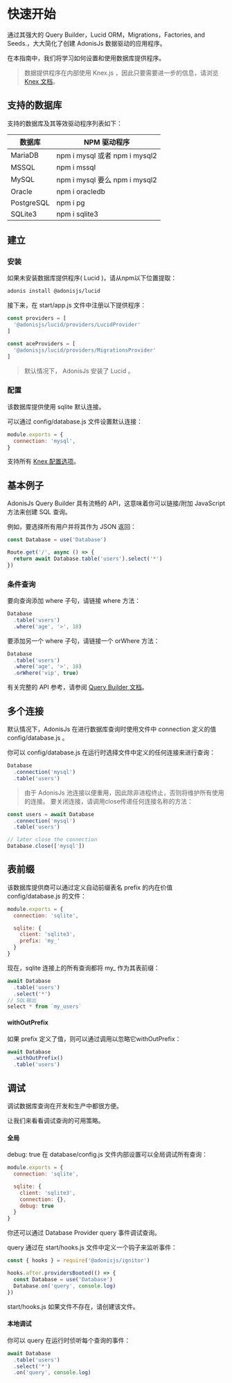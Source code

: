 # 快速开始
通过其强大的 Query Builder，Lucid ORM，Migrations，Factories, and Seeds.，大大简化了创建 AdonisJs 数据驱动的应用程序。

在本指南中，我们将学习如何设置和使用数据库提供程序。

> 数据提供程序在内部使用 Knex.js ，因此只要需要进一步的信息，请浏览 [Knex 文档](https://knexjs.org/)。
## 支持的数据库
支持的数据库及其等效驱动程序列表如下：

数据库| NPM 驱动程序
-|-
MariaDB|npm i mysql 或者 npm i mysql2
MSSQL|npm i mssql
MySQL|npm i mysql 要么 npm i mysql2
Oracle|npm i oracledb
PostgreSQL|npm i pg
SQLite3|npm i sqlite3

## 建立
### 安装
如果未安装数据库提供程序( Lucid )，请从npm以下位置提取：
```bash
adonis install @adonisjs/lucid
```
接下来，在 start/app.js 文件中注册以下提供程序：
```javascript
const providers = [
  '@adonisjs/lucid/providers/LucidProvider'
]

const aceProviders = [
  '@adonisjs/lucid/providers/MigrationsProvider'
]
```
> 默认情况下， AdonisJs 安装了 Lucid 。
### 配置
该数据库提供使用 sqlite 默认连接。

可以通过 config/database.js 文件设置默认连接：
```javascript
module.exports = {
  connection: 'mysql',
}
```
支持所有 [Knex 配置选项](http://knexjs.org/#Installation-client)。

## 基本例子
AdonisJs Query Builder 具有流畅的 API，这意味着你可以链接/附加 JavaScript 方法来创建 SQL 查询。

例如，要选择所有用户并将其作为 JSON 返回：
```javascript
const Database = use('Database')

Route.get('/', async () => {
  return await Database.table('users').select('*')
})
```
### 条件查询
要向查询添加 where 子句，请链接 where 方法：
```javascript
Database
  .table('users')
  .where('age', '>', 18)
```
要添加另一个 where 子句，请链接一个 orWhere 方法：
```javascript
Database
  .table('users')
  .where('age', '>', 18)
  .orWhere('vip', true)
```
有关完整的 API 参考，请参阅 [Query Builder 文档](https://adonisjs.com/docs/4.1/query-builder)。

## 多个连接
默认情况下，AdonisJs 在进行数据库查询时使用文件中 connection 定义的值 config/database.js 。

你可以 config/database.js 在运行时选择文件中定义的任何连接来进行查询：
```javascript
Database
  .connection('mysql')
  .table('users')
```
> 由于 AdonisJs 池连接以便重用，因此除非进程终止，否则将维护所有使用的连接。
要关闭连接，请调用close传递任何连接名称的方法：
```javascript
const users = await Database
  .connection('mysql')
  .table('users')

// later close the connection
Database.close(['mysql'])
```
## 表前缀
该数据库提供商可以通过定义自动前缀表名 prefix 的内在价值 config/database.js 的文件：
```javascript
module.exports = {
  connection: 'sqlite',

  sqlite: {
    client: 'sqlite3',
    prefix: 'my_'
  }
}
```
现在，sqlite 连接上的所有查询都将 my_ 作为其表前缀：
```javascript
await Database
  .table('users')
  .select('*')
// SQL输出
select * from `my_users`
```
#### withOutPrefix
如果 prefix 定义了值，则可以通过调用以忽略它withOutPrefix：
```javascript
await Database
  .withOutPrefix()
  .table('users')
```
## 调试
调试数据库查询在开发和生产中都很方便。

让我们来看看调试查询的可用策略。

#### 全局
debug: true 在 database/config.js 文件内部设置可以全局调试所有查询：
```javascript
module.exports = {
  connection: 'sqlite',

  sqlite: {
    client: 'sqlite3',
    connection: {},
    debug: true
  }
}
```
你还可以通过 Database Provider query 事件调试查询。

query 通过在 start/hooks.js 文件中定义一个钩子来监听事件：
```javascript
const { hooks } = require('@adonisjs/ignitor')

hooks.after.providersBooted(() => {
  const Database = use('Database')
  Database.on('query', console.log)
})
```
start/hooks.js 如果文件不存在，请创建该文件。
#### 本地调试
你可以 query 在运行时侦听每个查询的事件：
```javascript
await Database
  .table('users')
  .select('*')
  .on('query', console.log)
```